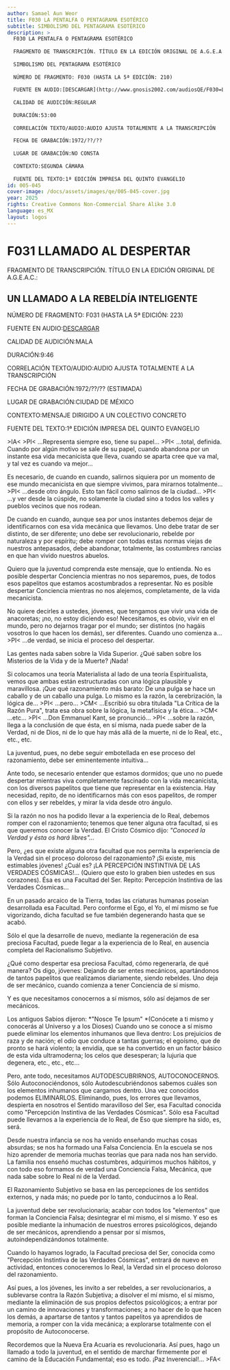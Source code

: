 ```yaml
---
author: Samael Aun Weor
title: F030 LA PENTALFA O PENTAGRAMA ESOTÉRICO
subtitle: SIMBOLISMO DEL PENTAGRAMA ESOTÉRICO
description: >
  F030 LA PENTALFA O PENTAGRAMA ESOTÉRICO
  
  FRAGMENTO DE TRANSCRIPCIÓN. TÍTULO EN LA EDICIÓN ORIGINAL DE A.G.E.A.C.:
  
  SIMBOLISMO DEL PENTAGRAMA ESOTÉRICO
  
  NÚMERO DE FRAGMENTO: F030 (HASTA LA 5ª EDICIÓN: 210)
  
  FUENTE EN AUDIO:[DESCARGAR](http://www.gnosis2002.com/audiosQE/F030=LA-PENTALFA-O-PENTAGRAMA-ESOTERICO.zip)
  
  CALIDAD DE AUDICIÓN:REGULAR
  
  DURACIÓN:53:00
  
  CORRELACIÓN TEXTO/AUDIO:AUDIO AJUSTA TOTALMENTE A LA TRANSCRIPCIÓN
  
  FECHA DE GRABACIÓN:1972/??/??
  
  LUGAR DE GRABACIÓN:NO CONSTA
  
  CONTEXTO:SEGUNDA CÁMARA
  
  FUENTE DEL TEXTO:1ª EDICIÓN IMPRESA DEL QUINTO EVANGELIO
id: 005-045
cover-image: /docs/assets/images/qe/005-045-cover.jpg
year: 2025
rights: Creative Commons Non-Commercial Share Alike 3.0
language: es_MX
layout: logos
---
```

# F031 LLAMADO AL DESPERTAR

FRAGMENTO DE TRANSCRIPCIÓN. TÍTULO EN LA EDICIÓN ORIGINAL DE A.G.E.A.C.:

## UN LLAMADO A LA REBELDÍA INTELIGENTE

NÚMERO DE FRAGMENTO: F031 (HASTA LA 5ª EDICIÓN: 223)

FUENTE EN AUDIO:[DESCARGAR](http://www.gnosis2002.com/audiosQE/F031=LLAMADO-AL-DESPERTAR.zip)

CALIDAD DE AUDICIÓN:MALA

DURACIÓN:9:46

CORRELACIÓN TEXTO/AUDIO:AUDIO AJUSTA TOTALMENTE A LA TRANSCRIPCIÓN

FECHA DE GRABACIÓN:1972/??/?? (ESTIMADA)

LUGAR DE GRABACIÓN:CIUDAD DE MÉXICO

CONTEXTO:MENSAJE DIRIGIDO A UN COLECTIVO CONCRETO

FUENTE DEL TEXTO:1ª EDICIÓN IMPRESA DEL QUINTO EVANGELIO

\>IA< \>PI< ...Representa siempre eso, tiene su papel... \>PI< ...total, definida. Cuando por algún motivo se sale de su papel, cuando abandona por un instante esa vida mecanicista que lleva, cuando se aparta cree que va mal, y tal vez es cuando va mejor...

Es necesario, de cuando en cuando, salirnos siquiera por un momento de ese mundo mecanicista en que siempre vivimos, para mirarnos totalmente... \>PI< ...desde otro ángulo. Esto tan fácil como salirnos de la ciudad... \>PI< ...y ver desde la cúspide, no solamente la ciudad sino a todos los valles y pueblos vecinos que nos rodean.

De cuando en cuando, aunque sea por unos instantes debemos dejar de identificarnos con esa vida mecánica que llevamos. Uno debe tratar de ser distinto, de ser diferente; uno debe ser revolucionario, rebelde por naturaleza y por espíritu; debe romper con todas estas normas viejas de nuestros antepasados, debe abandonar, totalmente, las costumbres rancias en que han vivido nuestros abuelos.

Quiero que la juventud comprenda este mensaje, que lo entienda. No es posible despertar Conciencia mientras no nos separemos, pues, de todos esos papelitos que estamos acostumbrados a representar. No es posible despertar Conciencia mientras no nos alejemos, completamente, de la vida mecanicista.

No quiere decirles a ustedes, jóvenes, que tengamos que vivir una vida de anacoretas; ¡no, no estoy diciendo eso! Necesitamos, es obvio, vivir en el mundo, pero no dejarnos tragar por el mundo; ser distintos (no hagáis vosotros lo que hacen los demás), ser diferentes. Cuando uno comienza a... \>PI< ...de verdad, se inicia el proceso del despertar.

Las gentes nada saben sobre la Vida Superior. ¿Qué saben sobre los Misterios de la Vida y de la Muerte? ¡Nada!

Si colocamos una teoría Materialista al lado de una teoría Espiritualista, vemos que ambas están estructuradas con una lógica plausible y maravillosa. ¡Que qué razonamiento más barato: De una pulga se hace un caballo y de un caballo una pulga. Lo mismo es la razón, la cerebrización, la lógica de... \>PI< ...pero... \>CM< ...Escribió su obra titulada "La Crítica de la Razón Pura", trata esa obra sobre la lógica, la metafísica y la ética... \>CM< ...etc... \>PI< ...Don Emmanuel Kant, se pronunció... \>PI< ...sobre la razón, llega a la conclusión de que ésta, en sí misma, nada puede saber de la Verdad, ni de Dios, ni de lo que hay más allá de la muerte, ni de lo Real, etc., etc., etc.

La juventud, pues, no debe seguir embotellada en ese proceso del razonamiento, debe ser eminentemente intuitiva...

Ante todo, se necesario entender que estamos dormidos; que uno no puede despertar mientras viva completamente fascinado con la vida mecanicista, con los diversos papelitos que tiene que representar en la existencia. Hay necesidad, repito, de no identificarnos más con esos papelitos, de romper con ellos y ser rebeldes, y mirar la vida desde otro ángulo.

Si la razón no nos ha podido llevar a la experiencia de lo Real, debemos romper con el razonamiento; tenemos que tener alguna otra facultad, si es que queremos conocer la Verdad. El Cristo Cósmico dijo: *"Conoced la Verdad y ésta os hará libres"...*

Pero, ¿es que existe alguna otra facultad que nos permita la experiencia de la Verdad sin el proceso doloroso del razonamiento? ¡Si existe, mis estimables jóvenes! ¿Cuál es? ¡LA PERCEPCIÓN INSTINTIVA DE LAS VERDADES CÓSMICAS!... (Quiero que esto lo graben bien ustedes en sus corazones). Ésa es una Facultad del Ser. Repito: Percepción Instintiva de las Verdades Cósmicas...

En un pasado arcaico de la Tierra, todas las criaturas humanas poseían desarrollada esa Facultad. Pero conforme el Ego, el Yo, el mí mismo se fue vigorizando, dicha facultad se fue también degenerando hasta que se acabó.

Sólo el que la desarrolle de nuevo, mediante la regeneración de esa preciosa Facultad, puede llegar a la experiencia de lo Real, en ausencia completa del Racionalismo Subjetivo.

¿Qué como despertar esa preciosa Facultad, cómo regenerarla, de qué manera? Os digo, jóvenes: Dejando de ser entes mecánicos, apartándonos de tantos papelitos que realizamos diariamente, siendo rebeldes. Uno deja de ser mecánico, cuando comienza a tener Conciencia de sí mismo.

Y es que necesitamos conocernos a sí mismos, sólo así dejamos de ser mecánicos.

Los antiguos Sabios dijeron: *"Nosce Te Ipsum" *(Conócete a ti mismo y conocerás al Universo y a los Dioses) Cuando uno se conoce a sí mismo puede eliminar los elementos inhumanos que lleva dentro: Los prejuicios de raza y de nación; el odio que conduce a tantas guerras; el egoísmo, que de pronto se hará violento; la envidia, que se ha convertido en un factor básico de esta vida ultramoderna; los celos que desesperan; la lujuria que degenera, etc., etc., etc...

Pero, ante todo, necesitamos AUTODESCUBRIRNOS, AUTOCONOCERNOS. Sólo Autoconociéndonos, sólo Autodescubriéndonos sabemos cuáles son los elementos inhumanos que cargamos dentro. Una vez conocidos podemos ELIMINARLOS. Eliminando, pues, los errores que llevamos, despierta en nosotros el Sentido maravilloso del Ser, esa Facultad conocida como "Percepción Instintiva de las Verdades Cósmicas". Sólo esa Facultad puede llevarnos a la experiencia de lo Real, de Eso que siempre ha sido, es, será.

Desde nuestra infancia se nos ha venido enseñando muchas cosas absurdas; se nos ha formado una Falsa Conciencia. En la escuela se nos hizo aprender de memoria muchas teorías que para nada nos han servido. La familia nos enseñó muchas costumbres, adquirimos muchos hábitos, y con todo eso formamos de verdad una Conciencia Falsa, Mecánica, que nada sabe sobre lo Real ni de la Verdad.

El Razonamiento Subjetivo se basa en las percepciones de los sentidos externos, y nada más; no puede por lo tanto, conducirnos a lo Real.

La juventud debe ser revolucionaria; acabar con todos los "elementos" que forman la Conciencia Falsa; desintegrar el mí mismo, el sí mismo. Y eso es posible mediante la inhumación de nuestros errores psicológicos, dejando de ser mecánicos, aprendiendo a pensar por sí mismos, autoindependizándonos totalmente.

Cuando lo hayamos logrado, la Facultad preciosa del Ser, conocida como "Percepción Instintiva de las Verdades Cósmicas", entrará de nuevo en actividad, entonces conoceremos lo Real, la Verdad sin el proceso doloroso del razonamiento.

Así pues, a los jóvenes, les invito a ser rebeldes, a ser revolucionarios, a sublevarse contra la Razón Subjetiva; a disolver el mí mismo, el sí mismo, mediante la eliminación de sus propios defectos psicológicos; a entrar por un camino de innovaciones y transformaciones; a no hacer de lo que hacen los demás, a apartarse de tantos y tantos papelitos ya aprendidos de memoria, a romper con la vida mecánica; a explorarse totalmente con el propósito de Autoconocerse.

Recordemos que la Nueva Era Acuaria es revolucionaria. Así pues, hago un llamado a todo la juventud, en el sentido de marchar firmemente por el camino de la Educación Fundamental; eso es todo. ¡Paz Inverencial!... \>FA<

